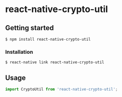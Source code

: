 
# react-native-crypto-util

## Getting started

`$ npm install react-native-crypto-util`

### Installation

`$ react-native link react-native-crypto-util`

## Usage
```javascript
import CryptoUtil from 'react-native-crypto-util';

  
